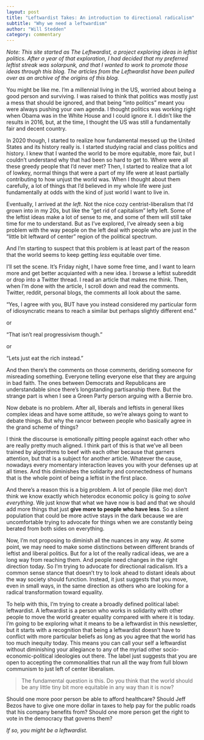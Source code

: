 ```yaml
---
layout: post
title: "Leftwardist Takes: An introduction to directional radicalism"
subtitle: "Why we need a leftwardism"
author: "Will Stedden"
category: commentary
---
```


_Note: This site started as The Leftwardist, a project exploring ideas in leftist politics.  After a year of that exploration, I had decided that my preferred leftist streak was solarpunk, and that I wanted to work to promote those ideas through this blog. The articles from the Leftwardist have been pulled over as an archive of the origins of this blog._

You might be like me. I’m a millennial living in the US, worried about being a good person and surviving. I was raised to think that politics was mostly just a mess that should be ignored, and that being “into politics” meant you were always pushing your own agenda. I thought politics was working right when Obama was in the White House and I could ignore it. I didn’t like the results in 2016, but, at the time, I thought the US was still a fundamentally fair and decent country.

In 2020 though, I started to realize how fundamental messed up the United States and its history really is. I started studying racial and class politics and history. I knew that I wanted the world to be more equitable, more fair, but I couldn’t understand why that had been so hard to get to. Where were all these greedy people that I’d never met? Then, I started to realize that a lot of lowkey, normal things that were a part of my life were at least partially contributing to how unjust the world was. When I thought about them carefully, a lot of things that I’d believed in my whole life were just fundamentally at odds with the kind of just world I want to live in.

Eventually, I arrived at _the left_. Not the nice cozy centrist-liberalism that I’d grown into in my 20s, but like the “get rid of capitalism” lefty left. Some of the leftist ideas make a lot of sense to me, and some of them will still take time for me to understand. But as I’ve explored, I’ve already seen a big problem with the way people on the left deal with people who are just in the “little bit leftward of center” region of the political spectrum.

And I’m starting to suspect that this problem is at least part of the reason that the world seems to keep getting _less_ equitable over time.

I’ll set the scene. It’s Friday night, I have some free time, and I want to learn more and get better acquianted with a new idea. I browse a leftist subreddit or drop into a Twitter thread. I read an article that makes me think. Then, when I’m done with the article, I scroll down and read the comments. Twitter, reddit, personal blogs, the comments all look about the same.

“Yes, I agree with you, BUT have you instead considered my particular form of idiosyncratic means to reach a similar but perhaps slightly different end.”

or

“That isn’t real progressivism though.”

or

“Lets just eat the rich instead.”

And then there’s the comments on those comments, deriding someone for misreading something. Everyone telling everyone else that they are arguing in bad faith. The ones between Democrats and Republicans are understandable since there’s longstanding partisanship there. But the strange part is when I see a Green Party person arguing with a Bernie bro.

Now debate is no problem. After all, liberals and leftists in general likes complex ideas and have some attitude, so we’re always going to want to debate things. But why the rancor between people who basically agree in the grand scheme of things?

I think the discourse is emotionally pitting people against each other who are really pretty much aligned. I think part of this is that we’ve all been trained by algorithms to beef with each other because that garners attention, but that is a subject for another article. Whatever the cause, nowadays every momentary interaction leaves you with your defenses up at all times. And this diminishes the solidarity and connectedness of humans that is the whole point of being a leftist in the first place.

And there’s a reason this is a big problem. A lot of people (like me) don’t think we know exactly which heterodox economic policy is going to _solve everything_. We just know that what we have now is bad and that we should add more things that just **give more to people who have less**. So a silent population that could be more active stays in the dark because we are uncomfortable trying to advocate for things when we are constantly being berated from both sides on everything.

Now, I’m not proposing to diminish all the nuances in any way. At some point, we may need to make some distinctions between different brands of leftist and liberal politics. But for a lot of the really radical ideas, we are a long way from reaching them. And people need changes in the right direction today. So I’m trying to advocate for directional radicalism. It’s a common sense stance that doesn’t try to look ahead to distant ideals about the way society should function. Instead, it just suggests that you move, even in small ways, in the same direction as others who are looking for a radical transformation toward equality.

To help with this, I’m trying to create a broadly defined political label: leftwardist. A leftwardist is a person who works in solidarity with other people to move the world greater equality compared with where it is today. I’m going to be exploring what it means to be a leftwardist in this newsletter, but it starts with a recognition that being a leftwardist doesn’t have to conflict with more particular beliefs as long as you agree that the world has too much inequity today. This means you can call your self a leftwardist without diminishing your allegiance to any of the myriad other socio-economic-political ideologies out there. The label just suggests that you are open to accepting the commonalities that run all the way from full blown communism to just left of center liberalism.

> The fundamental question is this. Do you think that the world should be any little tiny bit more equitable in any way than it is now?

Should one more poor person be able to afford healthcare? Should Jeff Bezos have to give one more dollar in taxes to help pay for the public roads that his company benefits from? Should one more person get the right to vote in the democracy that governs them?

_If so, you might be a leftwardist._
